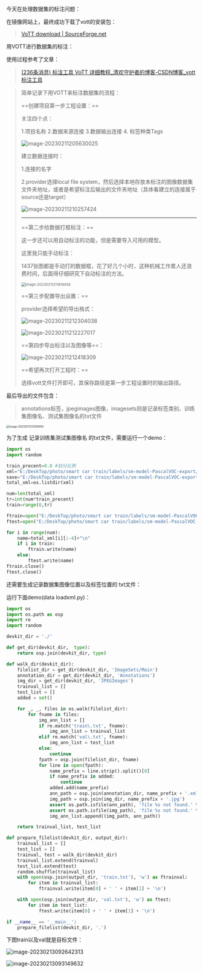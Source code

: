 今天在处理数据集的标注问题：

在镜像网站上，最终成功下载了vott的安装包：

> [VoTT download | SourceForge.net](https://sourceforge.net/projects/vott.mirror/)

用VOTT进行数据集的标注：

使用过程参考了文章：

> [(236条消息) 标注工具 VoTT 详细教程_清欢守护者的博客-CSDN博客_vott标注工具](https://blog.csdn.net/irving512/article/details/107901599)

> 简单记录下用VOTT来标注数据集的流程：
>
> ==创建项目第一步工程设置：==
>
> 关注四个点：
>
> 1.项目名称  2.数据来源连接  3.数据输出连接  4. 标签种类Tags
>
> ![image-20230211205630025](https://yoga-typora-photo.oss-cn-beijing.aliyuncs.com/typora_img/image-20230211205630025-1676249584139-1.png)
>
> 建立数据连接时：
>
> 1.连接的名字 
>
> 2.provider选择local file system，然后选择本地存放未标注的图像数据集文件夹地址，或者是希望标注后输出的文件夹地址（具体看建立的连接属于source还是target）
>
> ![image-20230211210257424](https://yoga-typora-photo.oss-cn-beijing.aliyuncs.com/typora_img/image-20230211210257424-1676249584139-3.png)
>
> ---
>
> ==第二步给数据打框标注：==
>
> 这一步还可以用自动标注的功能，但是需要导入可用的模型。
>
> 这里我只能手动标注：
>
> 1437张图都是手动打的数据框，花了好几个小时，这种机械工作累人还浪费时间，后面得仔细研究下自动标注的方法。
>
> <img src="https://yoga-typora-photo.oss-cn-beijing.aliyuncs.com/typora_img/image-20230211211819936-1676249584139-5.png" alt="image-20230211211819936" style="zoom:67%;" />
>
> ==第三步配置导出设置：==
>
> provider选择希望的导出格式：
>
> ![image-20230211212304038](https://yoga-typora-photo.oss-cn-beijing.aliyuncs.com/typora_img/image-20230211212304038-1676249584139-7.png)
>
> ![image-20230211212227017](https://yoga-typora-photo.oss-cn-beijing.aliyuncs.com/typora_img/image-20230211212227017-1676249584139-9.png)
>
> ==第四步导出标注以及图像等==：
>
> ![image-20230211212418309](https://yoga-typora-photo.oss-cn-beijing.aliyuncs.com/typora_img/image-20230211212418309-1676249584140-11.png)
>
> ==希望再次打开工程时：==
>
> 选择vott文件打开即可，其保存路径是第一步工程设置时的输出路径。

最后导出的文件包含：

> annotations标签，jpegimages图像，imagesets则是记录标签类别、训练集图像名、测试集图像名的txt文件

<img src="https://yoga-typora-photo.oss-cn-beijing.aliyuncs.com/typora_img/image-20230211212545810-1676249584140-13.png" alt="image-20230211212545810" style="zoom:50%;" />

为了生成 记录训练集测试集图像名 的txt文件，需要运行一个demo：

```python
import os
import random

train_precent=0.8 #划分比例
xml="E:/DeskTop/photo/smart car train/labels/sm-model-PascalVOC-export/Annotations"
save="E:/DeskTop/photo/smart car train/labels/sm-model-PascalVOC-export/ImageSets/Main"
total_xml=os.listdir(xml)

num=len(total_xml)
tr=int(num*train_precent)
train=range(0,tr)

ftrain=open("E:/DeskTop/photo/smart car train/labels/sm-model-PascalVOC-export/ImageSets/Main/train.txt","w")
ftest=open("E:/DeskTop/photo/smart car train/labels/sm-model-PascalVOC-export/ImageSets/Main/test.txt","w")

for i in range(num):
    name=total_xml[i][:-4]+"\n"
    if i in train:
        ftrain.write(name)
    else:
        ftest.write(name)
ftrain.close()
ftest.close()
```

还需要生成记录数据集图像位置以及标签位置的 txt文件：

运行下面demo(data loadxml.py)：

```python
import os
import os.path as osp
import re
import random

devkit_dir = './'

def get_dir(devkit_dir,  type):
    return osp.join(devkit_dir, type)

def walk_dir(devkit_dir):
    filelist_dir = get_dir(devkit_dir, 'ImageSets/Main')
    annotation_dir = get_dir(devkit_dir, 'Annotations')
    img_dir = get_dir(devkit_dir, 'JPEGImages')
    trainval_list = []
    test_list = []
    added = set()

    for _, _, files in os.walk(filelist_dir):
        for fname in files:
            img_ann_list = []
            if re.match('train\.txt', fname):
                img_ann_list = trainval_list
            elif re.match('val\.txt', fname):
                img_ann_list = test_list
            else:
                continue
            fpath = osp.join(filelist_dir, fname)
            for line in open(fpath):
                name_prefix = line.strip().split()[0]
                if name_prefix in added:
                    continue
                added.add(name_prefix)
                ann_path = osp.join(annotation_dir, name_prefix + '.xml')
                img_path = osp.join(img_dir, name_prefix + '.jpg')
                assert os.path.isfile(ann_path), 'file %s not found.' % ann_path
                assert os.path.isfile(img_path), 'file %s not found.' % img_path
                img_ann_list.append((img_path, ann_path))

    return trainval_list, test_list

def prepare_filelist(devkit_dir, output_dir):
    trainval_list = []
    test_list = []
    trainval, test = walk_dir(devkit_dir)
    trainval_list.extend(trainval)
    test_list.extend(test)
    random.shuffle(trainval_list)
    with open(osp.join(output_dir, 'train.txt'), 'w') as ftrainval:
        for item in trainval_list:
            ftrainval.write(item[0] + ' ' + item[1] + '\n')

    with open(osp.join(output_dir, 'val.txt'), 'w') as ftest:
        for item in test_list:
            ftest.write(item[0] + ' ' + item[1] + '\n')

if __name__ == '__main__':
    prepare_filelist(devkit_dir, '.')
```

下图train以及val就是目标文件：

![image-20230213092642313](https://yoga-typora-photo.oss-cn-beijing.aliyuncs.com/typora_img/image-20230213092642313.png)

![image-20230213093149632](https://yoga-typora-photo.oss-cn-beijing.aliyuncs.com/typora_img/image-20230213093149632.png)